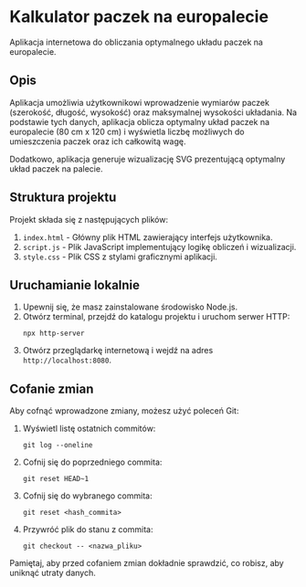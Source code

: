 # Kalkulator paczek na europalecie

Aplikacja internetowa do obliczania optymalnego układu paczek na europalecie.

## Opis
Aplikacja umożliwia użytkownikowi wprowadzenie wymiarów paczek (szerokość, długość, wysokość) oraz maksymalnej wysokości układania. Na podstawie tych danych, aplikacja oblicza optymalny układ paczek na europalecie (80 cm x 120 cm) i wyświetla liczbę możliwych do umieszczenia paczek oraz ich całkowitą wagę.

Dodatkowo, aplikacja generuje wizualizację SVG prezentującą optymalny układ paczek na palecie.

## Struktura projektu
Projekt składa się z następujących plików:

1. `index.html` - Główny plik HTML zawierający interfejs użytkownika.
2. `script.js` - Plik JavaScript implementujący logikę obliczeń i wizualizacji.
3. `style.css` - Plik CSS z stylami graficznymi aplikacji.

## Uruchamianie lokalnie
1. Upewnij się, że masz zainstalowane środowisko Node.js.
2. Otwórz terminal, przejdź do katalogu projektu i uruchom serwer HTTP:
   ```
   npx http-server
   ```
3. Otwórz przeglądarkę internetową i wejdź na adres `http://localhost:8080`.

## Cofanie zmian
Aby cofnąć wprowadzone zmiany, możesz użyć poleceń Git:

1. Wyświetl listę ostatnich commitów:
   ```
   git log --oneline
   ```
2. Cofnij się do poprzedniego commita:
   ```
   git reset HEAD~1
   ```
3. Cofnij się do wybranego commita:
   ```
   git reset <hash_commita>
   ```
4. Przywróć plik do stanu z commita:
   ```
   git checkout -- <nazwa_pliku>
   ```

Pamiętaj, aby przed cofaniem zmian dokładnie sprawdzić, co robisz, aby uniknąć utraty danych.

